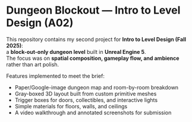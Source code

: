 # Dungeon Blockout — Intro to Level Design (A02)

This repository contains my second project for **Intro to Level Design (Fall 2025)**:  
a **block-out-only dungeon level** built in **Unreal Engine 5**.  
The focus was on **spatial composition, gameplay flow, and ambience** rather than art polish.

Features implemented to meet the brief:
- Paper/Google-image dungeon map and room-by-room breakdown
- Gray-boxed 3D layout built from custom primitive meshes
- Trigger boxes for doors, collectibles, and interactive lights
- Simple materials for floors, walls, and ceilings
- A video walkthrough and annotated screenshots for submission
